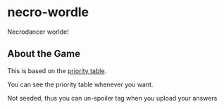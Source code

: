 # necro-wordle
 Necrodancer worlde!
 
 
## About the Game

 This is based on the [priority table](https://docs.google.com/spreadsheets/d/13PsjYHSjpkEd93befvA1K19NNcMIQXafpii335XWuzM/edit#gid=1225283067).
 
  You can see the priority table whenever you want.

 Not seeded, thus you can un-spoiler tag when you upload your answers
